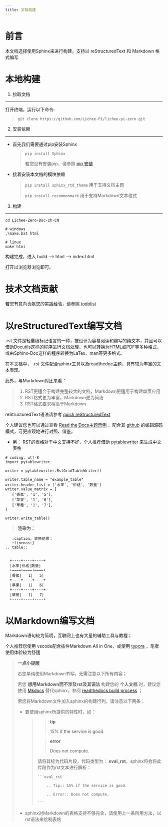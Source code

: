 ```yaml
---
title: 文档构建
---
```


前言
====

本文档选择使用Sphinx来进行构建，支持以 reStructuredText 和 Markdown
格式编写

本地构建
========

1. 拉取文档
-----------

打开终端，运行以下命令:

> `git clone https://github.com/Lichee-Pi/lichee-pi-zero.git`

2. 安装依赖
-----------

-   首先我们需要通过pip安装Sphinx

    > `pip install Sphinx`
    >
    > 若您没有安装pip，请参照 [pip
    > 安装](http://pip.readthedocs.io/en/stable/installing/)

-   接着安装本文档的模块依赖

    > `pip install sphinx_rtd_theme` 用于支持文档主题
    >
    > `pip install recommonmark` 用于支持Markdown文本格式

3. 构建
-------

~~~~ {.sourceCode .bash}
cd Lichee-Zero-Doc-zh-CN

# windows
.\make.bat html

# linux
make html
~~~~

构建完成，进入 build --\> html --\> index.html

打开以浏览器浏览即可。

技术文档贡献
============

若您有意向贡献您的实践经验，请参照 [todolist](todolist.html)

以reStructuredText编写文档
==========================

.rst
文件是轻量级标记语言的一种，被设计为容易阅读和编写的纯文本，并且可以借助Docutils这样的程序进行文档处理，也可以转换为HTML或PDF等多种格式，或由Sphinx-Doc这样的程序转换为LaTex、man等更多格式。

在本文档中， *.rst*
文件配合sphinx工具以及readthedoc主题，具有较为丰富的文本表现。

此外，与Markdown对比来看：

> 1.  RST更适合于构建完整较大的文档，Markdown更适用于构建单页应用
> 2.  RST格式更为丰富，Markdown更为简洁
> 3.  RST格式要求稍高于Markdown

reStructuredText语法请参考 [quick
reStructuredText](http://docutils.sourceforge.net/docs/user/rst/quickref.html#doctest-blocks)

个人建议您也可以通过查看 [Read the
Docs主题示例](https://sphinx-rtd-theme.readthedocs.io/en/latest/demo/demo.html#id27)
，配合其
[github](https://github.com/rtfd/sphinx_rtd_theme/edit/master/docs/demo/demo.rst)
的编辑源码模式，可更直观地进行对照、借鉴。

-   另： RST的表格对于中文支持不好，个人推荐借助
    [pytablewriter](http://pytablewriter.rtfd.io) 来生成中文表格

~~~~ {.sourceCode .python}
# coding: utf-8
import pytablewriter

writer = pytablewriter.RstGridTableWriter()

writer.table_name = "example_table"
writer.header_list = ['水果', '价格', '数量']
writer.value_matrix = [
   ['香蕉', '1', '5'],
   ['苹果', '1', '6'],
   ['草莓', '1', '7'],
]

writer.write_table()
~~~~

> **渲染为：**

~~~~ {.sourceCode .rst
   :caption: 转换结果：
   :linenos:}
.. table:: 


  +----+----+----+
  |水果|价格|数量|
  +====+====+====+
  |香蕉|   1|   5|
  +----+----+----+
  |苹果|   1|   6|
  +----+----+----+
  |草莓|   1|   7|
  +----+----+----+
~~~~

以Markdown编写文档
==================

Markdown语句较为简明，互联网上也有大量的辅助工具与教程；

个人推荐您使用 vscode配合插件Markdown All in One，或使用
[typora](https://www.typora.io/) ，笔者使用体验较为舒适

> **一点小提醒**
>
> 若您单纯使用Markdown书写，无需注意以下所有内容；
>
> 若您 **想用Markdown而不涉及rst及其语法** 构建您的 **个人文档**
> 时，建议您使用 [Mkdocs](http://www.mkdocs.org/) 替代sphinx，参阅
> [readthedocs build
> process](http://docs.readthedocs.io/en/latest/builds.html#mkdocs) ；
>
> 若您将Markdown文件加入sphinx的构建行列，请注意以下两条：
>
> -   要使用sphinx所提供的特性时，如：
>
>     > > **tip**
>     > >
>     > > 15% if the service is good.
>     >
>     > > **error**
>     > >
>     > > Does not compute.
>     >
>     > 请将其标为代码片段，代码类型为：
>     > **eval\_rst**，sphinx将会将此片段作为rst文本进行解析：
>     >
>     > ~~~~ {.sourceCode .markdown}
>     > ```eval_rst
>     >
>     >     .. Tip:: 15% if the service is good.
>     >
>     >     .. Error:: Does not compute.
>     >
>     > ```
>     > ~~~~
>
> -   sphinx对Markdown的表格支持不够完全，请使用上一条所用方法，以rst语法来绘制表格
